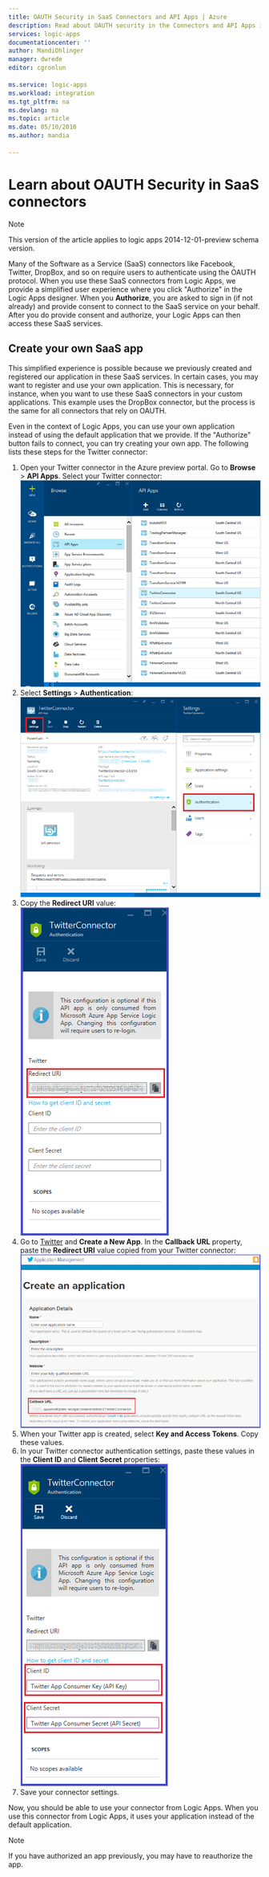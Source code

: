 ```yaml
---
title: OAUTH Security in SaaS Connectors and API Apps | Azure
description: Read about OAUTH security in the Connectors and API Apps in Azure App Service; microservices architecture; saas
services: logic-apps
documentationcenter: ''
author: MandiOhlinger
manager: dwrede
editor: cgronlun

ms.service: logic-apps
ms.workload: integration
ms.tgt_pltfrm: na
ms.devlang: na
ms.topic: article
ms.date: 05/10/2016
ms.author: mandia

---
```

# Learn about OAUTH Security in SaaS connectors
> [!NOTE]
> This version of the article applies to logic apps 2014-12-01-preview schema version.
> 
> 

Many of the Software as a Service (SaaS) connectors like Facebook, Twitter, DropBox, and so on require users to authenticate using the OAUTH protocol.  When you use these SaaS connectors from Logic Apps, we provide a simplified user experience where you click "Authorize" in the Logic Apps designer. When you **Authorize**, you are asked to sign in (if not already) and provide consent to connect to the SaaS service on your behalf. After you do provide consent and authorize, your Logic Apps can then access these SaaS services.

## Create your own SaaS app
This simplified experience is possible because we previously created and registered our application in these SaaS services.  In certain cases, you may want to register and use your own application.  This is necessary, for instance, when you want to use these SaaS connectors in your custom applications. This example uses the DropBox connector, but the process is the same for all connectors that rely on OAUTH.

Even in the context of Logic Apps, you can use your own application instead of using the default application that we provide. If the "Authorize" button fails to connect, you can try creating your own app. The following lists these steps for the Twitter connector:

1. Open your Twitter connector in the Azure preview portal. Go to **Browse** > **API Apps**. Select your Twitter connector:  
    ![](./media/app-service-logic-oauth-security/TwitterConnector.png)
2. Select **Settings** > **Authentication**:  
    ![](./media/app-service-logic-oauth-security/Authentication.png)
3. Copy the **Redirect URI** value:  
    ![](./media/app-service-logic-oauth-security/RedirectURI.png)
4. Go to [Twitter](http://apps.twitter.com) and **Create a New App**. In the **Callback URL** property, paste the **Redirect URI** value copied from  your Twitter connector:
    ![](./media/app-service-logic-oauth-security/TwitterApp.png)  
5. When your Twitter app is created, select **Key and Access Tokens**. Copy these values.
6. In your Twitter connector authentication settings, paste these values in the **Client ID** and **Client Secret** properties:   
    ![](./media/app-service-logic-oauth-security/TwitterKeys.png)  
7. Save your connector settings.  

Now, you should be able to use your connector from Logic Apps. When you use this connector from Logic Apps, it uses your application instead of the default application.  

> [!NOTE]
> If you have authorized an app previously, you may have to reauthorize the app.
> 
> 

<!--Image references-->
[1]: ./media/app-service-logic-oauth-security/TwitterConnector.png
[2]: ./media/app-service-logic-oauth-security/Authentication.png
[3]: ./media/app-service-logic-oauth-security/RedirectURI.png
[4]: ./media/app-service-logic-oauth-security/TwitterApp.png
[5]: ./media/app-service-logic-oauth-security/TwitterKeys.png
